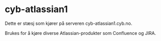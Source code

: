 # cyb-atlassian1

Dette er stæsj som kjører på serveren cyb-atlassian1.cyb.no.

Brukes for å kjøre diverse Atlassian-produkter som Confluence og JIRA.


